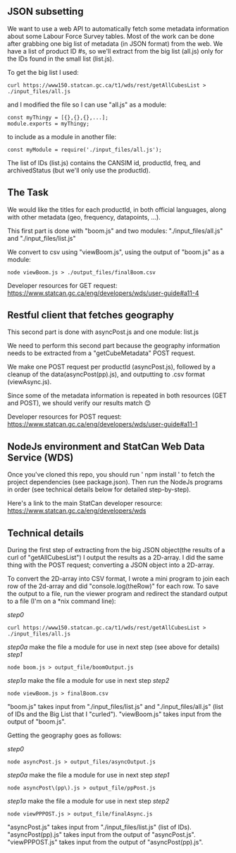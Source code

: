 ## JSON subsetting

We want to use a web API to automatically fetch some metadata information about some Labour Force Survey tables. 
Most of the work can be done after grabbing one big list of metadata (in JSON format) from the web. We have a list of product ID #s,
so we'll extract from the big list (all.js) only for the IDs found in the small list (list.js).

To get the big list I used:
```
curl https://www150.statcan.gc.ca/t1/wds/rest/getAllCubesList > ./input_files/all.js
```
and I modified the file so I can use "all.js" as a module:
```
const myThingy = [{},{},{},...];
module.exports = myThingy;
```
to include as a module in another file:
```
const myModule = require('./input_files/all.js');
```

The list of IDs (list.js) contains the CANSIM id, productId, freq, and archivedStatus (but we'll only use the productId).

## The Task

We would like the titles for each productId, in both official languages, along with other metadata (geo, frequency, datapoints, ...).

This first part is done with "boom.js" and two modules: "./input_files/all.js" and "./input_files/list.js"

We convert to csv using "viewBoom.js", using the output of "boom.js" as a module:
```
node viewBoom.js > ./output_files/finalBoom.csv
```
Developer resources for GET request: https://www.statcan.gc.ca/eng/developers/wds/user-guide#a11-4

## Restful client that fetches geography

This second part is done with asyncPost.js and one module: list.js

We need to perform this second part because the geography information needs to be extracted from a "getCubeMetadata" POST request.

We make one POST request per productId (asyncPost.js), followed by a cleanup of the data(asyncPost(pp).js), and outputting to .csv format (viewAsync.js).

Since some of the metadata information is repeated in both resources (GET and POST), we should verify our results match 😊

Developer resources for POST request: https://www.statcan.gc.ca/eng/developers/wds/user-guide#a11-1

## NodeJs environment and StatCan Web Data Service (WDS)

Once you've cloned this repo, you should run ' npm install ' to fetch the project dependencies (see package.json).
Then run the NodeJs programs in order (see technical details below for detailed step-by-step).

Here's a link to the main StatCan developer resource: https://www.statcan.gc.ca/eng/developers/wds

## Technical details

During the first step of extracting from the big JSON object(the results of a curl of "getAllCubesList") I output the results as a 2D-array. I did the same thing with the POST request; converting a JSON object into a 2D-array.

To convert the 2D-array into CSV format, I wrote a mini program to join each row of the 2d-array and did "console.log(theRow)" for each row. To save the output to a file, run the viewer program and redirect the standard output to a file (I'm on a \*nix command line):

*step0*
```
curl https://www150.statcan.gc.ca/t1/wds/rest/getAllCubesList > ./input_files/all.js
```
*step0a* 
make the file a module for use in next step (see above for details)
*step1* 
```
node boom.js > output_file/boomOutput.js
```
*step1a* 
make the file a module for use in next step
*step2*
```
node viewBoom.js > finalBoom.csv
 ```
"boom.js" takes input from "./input_files/list.js" and "./input_files/all.js" (list of IDs and the Big List that I "curled").
"viewBoom.js" takes input from the output of "boom.js".

Getting the geography goes as follows:

*step0*
```
node asyncPost.js > output_files/asyncOutput.js
```
*step0a* 
make the file a module for use in next step
*step1*
```
node asyncPost\(pp\).js > output_file/ppPost.js
```
*step1a* 
make the file a module for use in next step
*step2*
```
node viewPPPOST.js > output_file/finalAsync.js
```
"asyncPost.js" takes input from "./input_files/list.js" (list of IDs).
"asyncPost(pp).js" takes input from the output of "asyncPost.js".
"viewPPPOST.js" takes input from the output of "asyncPost(pp).js".

